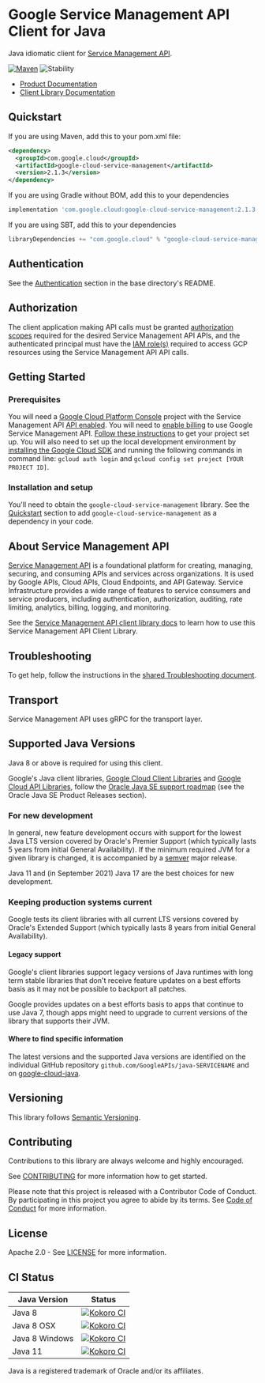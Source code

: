 # Google Service Management API Client for Java

Java idiomatic client for [Service Management API][product-docs].

[![Maven][maven-version-image]][maven-version-link]
![Stability][stability-image]

- [Product Documentation][product-docs]
- [Client Library Documentation][javadocs]


## Quickstart


If you are using Maven, add this to your pom.xml file:


```xml
<dependency>
  <groupId>com.google.cloud</groupId>
  <artifactId>google-cloud-service-management</artifactId>
  <version>2.1.3</version>
</dependency>
```

If you are using Gradle without BOM, add this to your dependencies

```Groovy
implementation 'com.google.cloud:google-cloud-service-management:2.1.3'
```

If you are using SBT, add this to your dependencies

```Scala
libraryDependencies += "com.google.cloud" % "google-cloud-service-management" % "2.1.3"
```

## Authentication

See the [Authentication][authentication] section in the base directory's README.

## Authorization

The client application making API calls must be granted [authorization scopes][auth-scopes] required for the desired Service Management API APIs, and the authenticated principal must have the [IAM role(s)][predefined-iam-roles] required to access GCP resources using the Service Management API API calls.

## Getting Started

### Prerequisites

You will need a [Google Cloud Platform Console][developer-console] project with the Service Management API [API enabled][enable-api].
You will need to [enable billing][enable-billing] to use Google Service Management API.
[Follow these instructions][create-project] to get your project set up. You will also need to set up the local development environment by
[installing the Google Cloud SDK][cloud-sdk] and running the following commands in command line:
`gcloud auth login` and `gcloud config set project [YOUR PROJECT ID]`.

### Installation and setup

You'll need to obtain the `google-cloud-service-management` library.  See the [Quickstart](#quickstart) section
to add `google-cloud-service-management` as a dependency in your code.

## About Service Management API


[Service Management API][product-docs] is a foundational platform for creating, managing, securing, and consuming APIs and services across organizations. It is used by Google APIs, Cloud APIs, Cloud Endpoints, and API Gateway. Service Infrastructure provides a wide range of features to service consumers and service producers, including authentication, authorization, auditing, rate limiting, analytics, billing, logging, and monitoring.

See the [Service Management API client library docs][javadocs] to learn how to
use this Service Management API Client Library.






## Troubleshooting

To get help, follow the instructions in the [shared Troubleshooting document][troubleshooting].

## Transport

Service Management API uses gRPC for the transport layer.

## Supported Java Versions

Java 8 or above is required for using this client.

Google's Java client libraries,
[Google Cloud Client Libraries][cloudlibs]
and
[Google Cloud API Libraries][apilibs],
follow the
[Oracle Java SE support roadmap][oracle]
(see the Oracle Java SE Product Releases section).

### For new development

In general, new feature development occurs with support for the lowest Java
LTS version covered by  Oracle's Premier Support (which typically lasts 5 years
from initial General Availability). If the minimum required JVM for a given
library is changed, it is accompanied by a [semver][semver] major release.

Java 11 and (in September 2021) Java 17 are the best choices for new
development.

### Keeping production systems current

Google tests its client libraries with all current LTS versions covered by
Oracle's Extended Support (which typically lasts 8 years from initial
General Availability).

#### Legacy support

Google's client libraries support legacy versions of Java runtimes with long
term stable libraries that don't receive feature updates on a best efforts basis
as it may not be possible to backport all patches.

Google provides updates on a best efforts basis to apps that continue to use
Java 7, though apps might need to upgrade to current versions of the library
that supports their JVM.

#### Where to find specific information

The latest versions and the supported Java versions are identified on
the individual GitHub repository `github.com/GoogleAPIs/java-SERVICENAME`
and on [google-cloud-java][g-c-j].

## Versioning


This library follows [Semantic Versioning](http://semver.org/).



## Contributing


Contributions to this library are always welcome and highly encouraged.

See [CONTRIBUTING][contributing] for more information how to get started.

Please note that this project is released with a Contributor Code of Conduct. By participating in
this project you agree to abide by its terms. See [Code of Conduct][code-of-conduct] for more
information.


## License

Apache 2.0 - See [LICENSE][license] for more information.

## CI Status

Java Version | Status
------------ | ------
Java 8 | [![Kokoro CI][kokoro-badge-image-2]][kokoro-badge-link-2]
Java 8 OSX | [![Kokoro CI][kokoro-badge-image-3]][kokoro-badge-link-3]
Java 8 Windows | [![Kokoro CI][kokoro-badge-image-4]][kokoro-badge-link-4]
Java 11 | [![Kokoro CI][kokoro-badge-image-5]][kokoro-badge-link-5]

Java is a registered trademark of Oracle and/or its affiliates.

[product-docs]: https://cloud.google.com/service-infrastructure/docs/overview/
[javadocs]: https://cloud.google.com/java/docs/reference/google-cloud-service-management/latest/history
[kokoro-badge-image-1]: http://storage.googleapis.com/cloud-devrel-public/java/badges/java-service-management/java7.svg
[kokoro-badge-link-1]: http://storage.googleapis.com/cloud-devrel-public/java/badges/java-service-management/java7.html
[kokoro-badge-image-2]: http://storage.googleapis.com/cloud-devrel-public/java/badges/java-service-management/java8.svg
[kokoro-badge-link-2]: http://storage.googleapis.com/cloud-devrel-public/java/badges/java-service-management/java8.html
[kokoro-badge-image-3]: http://storage.googleapis.com/cloud-devrel-public/java/badges/java-service-management/java8-osx.svg
[kokoro-badge-link-3]: http://storage.googleapis.com/cloud-devrel-public/java/badges/java-service-management/java8-osx.html
[kokoro-badge-image-4]: http://storage.googleapis.com/cloud-devrel-public/java/badges/java-service-management/java8-win.svg
[kokoro-badge-link-4]: http://storage.googleapis.com/cloud-devrel-public/java/badges/java-service-management/java8-win.html
[kokoro-badge-image-5]: http://storage.googleapis.com/cloud-devrel-public/java/badges/java-service-management/java11.svg
[kokoro-badge-link-5]: http://storage.googleapis.com/cloud-devrel-public/java/badges/java-service-management/java11.html
[stability-image]: https://img.shields.io/badge/stability-ga-green
[maven-version-image]: https://img.shields.io/maven-central/v/com.google.cloud/google-cloud-service-management.svg
[maven-version-link]: https://search.maven.org/search?q=g:com.google.cloud%20AND%20a:google-cloud-service-management&core=gav
[authentication]: https://github.com/googleapis/google-cloud-java#authentication
[auth-scopes]: https://developers.google.com/identity/protocols/oauth2/scopes
[predefined-iam-roles]: https://cloud.google.com/iam/docs/understanding-roles#predefined_roles
[iam-policy]: https://cloud.google.com/iam/docs/overview#cloud-iam-policy
[developer-console]: https://console.developers.google.com/
[create-project]: https://cloud.google.com/resource-manager/docs/creating-managing-projects
[cloud-sdk]: https://cloud.google.com/sdk/
[troubleshooting]: https://github.com/googleapis/google-cloud-common/blob/main/troubleshooting/readme.md#troubleshooting
[contributing]: https://github.com/googleapis/java-service-management/blob/main/CONTRIBUTING.md
[code-of-conduct]: https://github.com/googleapis/java-service-management/blob/main/CODE_OF_CONDUCT.md#contributor-code-of-conduct
[license]: https://github.com/googleapis/java-service-management/blob/main/LICENSE
[enable-billing]: https://cloud.google.com/apis/docs/getting-started#enabling_billing
[enable-api]: https://console.cloud.google.com/flows/enableapi?apiid=service-management.googleapis.com
[libraries-bom]: https://github.com/GoogleCloudPlatform/cloud-opensource-java/wiki/The-Google-Cloud-Platform-Libraries-BOM
[shell_img]: https://gstatic.com/cloudssh/images/open-btn.png

[semver]: https://semver.org/
[cloudlibs]: https://cloud.google.com/apis/docs/client-libraries-explained
[apilibs]: https://cloud.google.com/apis/docs/client-libraries-explained#google_api_client_libraries
[oracle]: https://www.oracle.com/java/technologies/java-se-support-roadmap.html
[g-c-j]: http://github.com/googleapis/google-cloud-java
